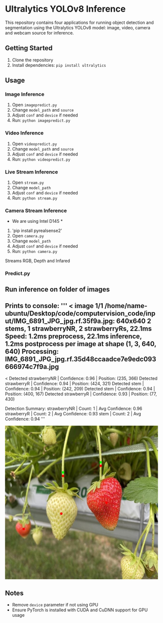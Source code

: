 # Ultralytics YOLOv8 Inference

This repository contains four applications for running object detection and segmentation using the Ultralytics YOLOv8 model: image, video, camera and webcam source for inference.

## Getting Started

1. Clone the repository
2. Install dependencies: `pip install ultralytics`

## Usage

### Image Inference

1. Open `imagepredict.py`
2. Change `model_path` and `source`
3. Adjust `conf` and `device` if needed
4. Run: `python imagepredict.py`

### Video Inference

1. Open `videopredict.py`
2. Change `model_path` and `source`
3. Adjust `conf` and `device` if needed
4. Run: `python videopredict.py`

### Live Stream Inference

1. Open `stream.py`
2. Change `model_path`
3. Adjust `conf` and `device` if needed
4. Run: `python stream.py`

### Camera Stream Inference
* We are using Intel D145 *
1. 'pip install pyrealsense2'
2. Open `camera.py`
3. Change `model_path`
4. Adjust `conf` and `device` if needed
5. Run: `python camera.py`

Streams RGB, Depth and Infared


### Predict.py

## Run inference on folder of images
Prints to console: 
'''
< 
image 1/1 /home/name-ubuntu/Desktop/code/computervision_code/input/IMG_6891_JPG_jpg.rf.35f9a.jpg: 640x640 2 stems, 1 strawberryNR, 2 strawberryRs, 22.1ms
Speed: 1.2ms preprocess, 22.1ms inference, 1.2ms postprocess per image at shape (1, 3, 640, 640)
Processing: IMG_6891_JPG_jpg.rf.35d48ccaadce7e9edc093666974c7f9a.jpg
--------------------------------------------------
< Detected strawberryNR | Confidence: 0.96 | Position: (235, 366)
Detected strawberryR  | Confidence: 0.94 | Position: (424, 321)
Detected stem         | Confidence: 0.94 | Position: (242, 209)
Detected stem         | Confidence: 0.94 | Position: (400, 167)
Detected strawberryR  | Confidence: 0.93 | Position: (77, 430)

Detection Summary:
strawberryNR | Count:  1 | Avg Confidence: 0.96
strawberryR  | Count:  2 | Avg Confidence: 0.93
stem         | Count:  2 | Avg Confidence: 0.94
'''
>
![Alt text](IMG241.jpg)




## Notes

- Remove `device` parameter if not using GPU
- Ensure PyTorch is installed with CUDA and CuDNN support for GPU usage

